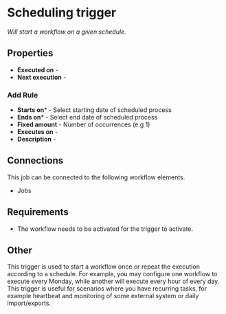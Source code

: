 # Scheduling trigger #

_Will start a workflow on a given schedule._

## Properties

* **Executed on** - 
* **Next execution** -

### Add Rule

* **Starts on*** - Select starting date of scheduled process
* **Ends on*** - Select end date of scheduled process 
* **Fixed amount** - Number of occurrences (e.g 1)
* **Executes on** - 
* **Description** -  

## Connections

This job can be connected to the following workflow elements.

* Jobs

## Requirements

* The workflow needs to be activated for the trigger to activate.


## Other
This trigger is used to start a workflow once or repeat the execution according to a schedule. For example, you may configure one workflow to execute every Monday, while another will execute every hour of every day.  
This trigger is useful for scenarios where you have recurring tasks, for example heartbeat and monitoring of some external system or daily import/exports.

